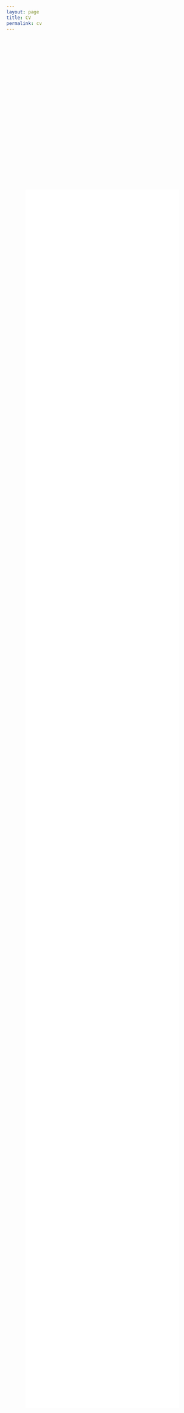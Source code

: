 ```yaml
---
layout: page
title: CV
permalink: cv
---
```

<div style="display: flex; justify-content: center; align-items: center; height: 100vh; margin: 0;">
  <iframe src="assets/pdf/InheeKwak_CV.pdf" style="width: 80%; height: 80vh; border: none;"></iframe>
</div>
